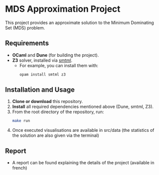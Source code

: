 # MDS Approximation Project

This project provides an approximate solution to the Minimum Dominating Set (MDS) problem.

## Requirements

- **OCaml** and **Dune** (for building the project).
- **Z3** solver, installed via [smtml](https://github.com/formalsec/smtml).
  - For example, you can install them with:
    ```bash
    opam install smtml z3
    ```

## Installation and Usage

1. **Clone or download** this repository.
2. **Install** all required dependencies mentioned above (Dune, smtml, Z3).
3. From the root directory of the repository, run:
   ```bash
   make run
4. Once executed visualisations are available in src/data (the statistics of the solution are also given via the terminal)

## Report
- A report can be found explaining the details of the project (available in french)
